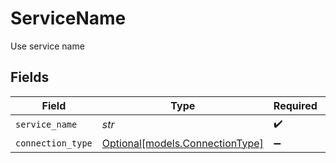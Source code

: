 # ServiceName

Use service name


## Fields

| Field                                                          | Type                                                           | Required                                                       | Description                                                    |
| -------------------------------------------------------------- | -------------------------------------------------------------- | -------------------------------------------------------------- | -------------------------------------------------------------- |
| `service_name`                                                 | *str*                                                          | :heavy_check_mark:                                             | N/A                                                            |
| `connection_type`                                              | [Optional[models.ConnectionType]](../models/connectiontype.md) | :heavy_minus_sign:                                             | N/A                                                            |